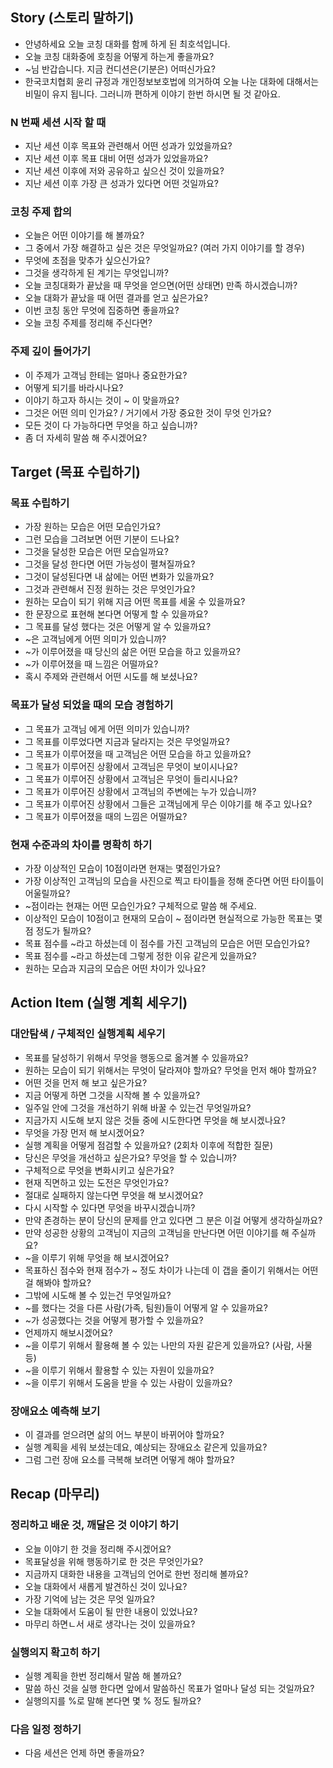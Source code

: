 ## Story (스토리 말하기)

* 안녕하세요 오늘 코칭 대화를 함께 하게 된 최호석입니다.
* 오늘 코칭 대화중에 호칭을 어떻게 하는게 좋을까요?
* ~님 반갑습니다. 지금 컨디션은(기분은) 어떠신가요?
* 한국코치협회 윤리 규정과 개인정보보호법에 의거하여 오늘 나눈 대화에 대해서는 비밀이 유지 됩니다. 그러니까 편하게 이야기 한번 하시면 될 것 같아요. 

### N 번째 세션 시작 할 때
* 지난 세션 이후 목표와 관련해서 어떤 성과가 있었을까요?
* 지난 세션 이후 목표 대비 어떤 성과가 있었을까요?
* 지난 세션 이후에 저와 공유하고 싶으신 것이 있을까요?
* 지난 세션 이후 가장 큰 성과가 있다면 어떤 것일까요? 

### 코칭 주제 합의
* 오늘은 어떤 이야기를 해 볼까요?
* 그 중에서 가장 해결하고 싶은 것은 무엇일까요? (여러 가지 이야기를 할 경우)
* 무엇에 초점을 맞추가 싶으신가요?
* 그것을 생각하게 된 계기는 무엇입니까?
* 오늘 코칭대화가 끝났을 때 무엇을 얻으면(어떤 상태면) 만족 하시겠습니까?
* 오늘 대화가 끝났을 때 어떤 결과를 얻고 싶은가요?
* 이번 코칭 동안 무엇에 집중하면 좋을까요?
* 오늘 코칭 주제를 정리해 주신다면?

### 주제 깊이 들어가기
* 이 주제가 고객님 한테는 얼마나 중요한가요?
* 어떻게 되기를 바라시나요?
* 이야기 하고자 하시는 것이 ~ 이 맞을까요?
* 그것은 어떤 의미 인가요? / 거기에서 가장 중요한 것이 무엇 인가요?
* 모든 것이 다 가능하다면 무엇을 하고 싶습니까?
* 좀 더 자세히 말씀 해 주시겠어요?

## Target (목표 수립하기)

### 목표 수립하기
* 가장 원하는 모습은 어떤 모습인가요? 
* 그런 모습을 그려보면 어떤 기분이 드나요?
* 그것을 달성한 모습은 어떤 모습일까요?
* 그것을 달성 한다면 어떤 가능성이 펼쳐질까요?
* 그것이 달성된다면 내 삶에는 어떤 변화가 있을까요?
* 그것과 관련해서 진정 원하는 것은 무엇인가요?
* 원하는 모습이 되기 위해 지금 어떤 목표를 세울 수 있을까요?
* 한 문장으로 표현해 본다면 어떻게 할 수 있을까요?
* 그 목표를 달성 했다는 것은 어떻게 알 수 있을까요?
* ~은 고객님에게 어떤 의미가 있습니까?
* ~가 이루어졌을 때 당신의 삶은 어떤 모습을 하고 있을까요?
* ~가 이루어졌을 때 느낌은 어떨까요?
* 혹시 주제와 관련해서 어떤 시도를 해 보셨나요?

### 목표가 달성 되었을 때의 모습 경험하기
* 그 목표가 고객님 에게 어떤 의미가 있습니까?
* 그 목표를 이루었다면 지금과 달라지는 것은 무엇일까요?
* 그 목표가 이루어졌을 때 고객님은 어떤 모습을 하고 있을까요?
* 그 목표가 이루어진 상황에서 고객님은 무엇이 보이시나요?
* 그 목표가 이루어진 상황에서 고객님은 무엇이 들리시나요?
* 그 목표가 이루어진 상황에서 고객님의 주변에는 누가 있습니까?
* 그 목표가 이루어진 상황에서 그들은 고객님에게 무슨 이야기를 해 주고 있나요?
* 그 목표가 이루어졌을 때의 느낌은 어떨까요?

### 현재 수준과의 차이를 명확히 하기
* 가장 이상적인 모습이 10점이라면 현재는 몇점인가요?
* 가장 이상적인 고객님의 모습을 사진으로 찍고 타이틀을 정해 준다면 어떤 타이틀이 어울릴까요?
* ~점이라는 현재는 어떤 모습인가요? 구체적으로 말씀 해 주세요. 
* 이상적인 모습이 10점이고 현재의 모습이 ~ 점이라면 현실적으로 가능한 목표는 몇점 정도가 될까요?
* 목표 점수를 ~라고 하셨는데 이 점수를 가진 고객님의 모습은 어떤 모습인가요?
* 목표 점수를 ~라고 하셨는데 그렇게 정한 이유 같은게 있을까요?
* 원하는 모습과 지금의 모습은 어떤 차이가 있나요?

## Action Item (실행 계획 세우기)

### 대안탐색 / 구체적인 실행계획 세우기
* 목표를 달성하기 위해서 무엇을 행동으로 옮겨볼 수 있을까요?
* 원하는 모습이 되기 위해서는 무엇이 달라져야 할까요? 무엇을 먼저 해야 할까요?
* 어떤 것을 먼저 해 보고 싶은가요?
* 지금 어떻게 하면 그것을 시작해 볼 수 있을까요?
* 일주일 안에 그것을 개선하기 위해 바꿀 수 있는건 무엇일까요?
* 지금가지 시도해 보지 않은 것들 중에 시도한다면 무엇을 해 보시겠나요?
* 무엇을 가장 먼저 해 보시겠어요?
* 실행 계획을 어떻게 점검할 수 있을까요? (2회차 이후에 적합한 질문)
* 당신은 무엇을 개선하고 싶은가요? 무엇을 할 수 있습니까?
* 구체적으로 무엇을 변화시키고 싶은가요?
* 현재 직면하고 있는 도전은 무엇인가요?
* 절대로 실패하지 않는다면 무엇을 해 보시겠어요?
* 다시 시작할 수 있다면 무엇을 바꾸시겠습니까?
* 만약 존경하는 분이 당신의 문제를 안고 있다면 그 분은 이걸 어떻게 생각하실까요?
* 만약 성공한 상황의 고객님이 지금의 고객님을 만난다면 어떤 이야기를 해 주실까요? 
* ~을 이루기 위해 무엇을 해 보시겠어요?
* 목표하신 점수와 현재 점수가 ~ 정도 차이가 나는데 이 갭을 줄이기 위해서는 어떤 걸 해봐야 할까요?
* 그밖에 시도해 볼 수 있는건 무엇일까요?
* ~를 했다는 것을 다른 사람(가족, 팀원)들이 어떻게 알 수 있을까요?
* ~가 성공했다는 것을 어떻게 평가할 수 있을까요?
* 언제까지 해보시겠어요?
* ~을 이루기 위해서 활용해 볼 수 있는 나만의 자원 같은게 있을까요? (사람, 사물 등)
* ~을 이루기 위해서 활용할 수 있는 자원이 있을까요?
* ~을 이루기 위해서 도움을 받을 수 있는 사람이 있을까요?

### 장애요소 예측해 보기
* 이 결과를 얻으려면 삶의 어느 부분이 바뀌어야 할까요?
* 실행 계획을 세워 보셨는데요, 예상되는 장애요소 같은게 있을까요?
* 그럼 그런 장애 요소를 극복해 보려면 어떻게 해야 할까요?



## Recap (마무리)

### 정리하고 배운 것, 깨달은 것 이야기 하기
* 오늘 이야기 한 것을 정리해 주시겠어요?
* 목표달성을 위해 행동하기로 한 것은 무엇인가요?
* 지금까지 대화한 내용을 고객님의 언어로 한번 정리해 볼까요?
* 오늘 대화에서 새롭게 발견하신 것이 있나요?
* 가장 기억에 남는 것은 무엇 일까요?
* 오늘 대화에서 도움이 될 만한 내용이 있었나요?
* 마무리 하면ㄴ서 새로 생각나는 것이 있을까요?

### 실행의지 확고히 하기
* 실행 계획을 한번 정리해서 말씀 해 볼까요?
* 말씀 하신 것을 실행 한다면 앞에서 말씀하신 목표가 얼마나 달성 되는 것일까요?
* 실행의지를 %로 말해 본다면 몇 % 정도 될까요?

### 다음 일정 정하기
* 다음 세션은 언제 하면 좋을까요?


